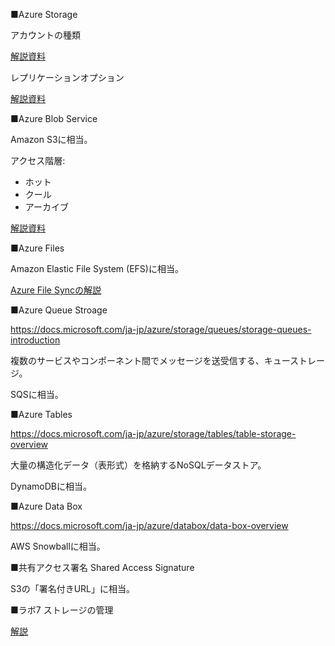 ■Azure Storage

アカウントの種類

[解説資料](../AZ-104/pdf/mod07/ストレージアカウントの種類.pdf)

レプリケーションオプション

[解説資料](../AZ-104/pdf/mod07/ストレージ冗長化.pdf)

■Azure Blob Service

Amazon S3に相当。

アクセス階層:
- ホット
- クール
- アーカイブ

[解説資料](../AZ-104/pdf/mod07/アクセス層.pdf)

■Azure Files

Amazon Elastic File System (EFS)に相当。

[Azure File Syncの解説](../AZ-104/pdf/mod07/Azure%20File%20Sync.pdf)

■Azure Queue Stroage

https://docs.microsoft.com/ja-jp/azure/storage/queues/storage-queues-introduction

複数のサービスやコンポーネント間でメッセージを送受信する、キューストレージ。

SQSに相当。

■Azure Tables

https://docs.microsoft.com/ja-jp/azure/storage/tables/table-storage-overview

大量の構造化データ（表形式）を格納するNoSQLデータストア。

DynamoDBに相当。

■Azure Data Box

https://docs.microsoft.com/ja-jp/azure/databox/data-box-overview

AWS Snowballに相当。

■共有アクセス署名 Shared Access Signature

S3の「署名付きURL」に相当。

■ラボ7 ストレージの管理

[解説](../AZ-104/lab/lab07.md)
